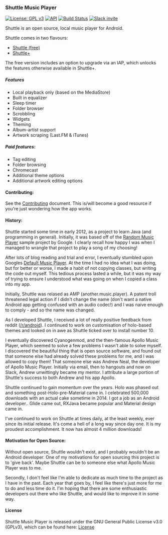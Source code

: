 ### Shuttle Music Player

[![License: GPL v3](https://img.shields.io/badge/License-GPL%20v3-blue.svg)](LICENSE.md)
[![API](https://img.shields.io/badge/API-16%2B-green.svg?style=flat)](https://android-arsenal.com/api?level=16)
[![Build Status](https://travis-ci.org/timusus/Shuttle.svg?branch=dev)](https://travis-ci.org/timusus/Shuttle)
[![Slack invite](http://shuttle-slack-inviter.herokuapp.com/badge.svg)](http://shuttle-slack-inviter.herokuapp.com)

Shuttle is an open source, local music player for Android.

Shuttle comes in two flavours: 

- [Shuttle (free)](https://play.google.com/store/apps/details?id=another.music.player)
- [Shuttle+](https://play.google.com/store/apps/details?id=com.simplecity.amp_pro)

The free version includes an option to upgrade via an IAP, which unlocks the features otherwise available in Shuttle+.


##### Features

- Local playback only (based on the MediaStore)
- Built in equalizer
- Sleep timer
- Folder browser
- Scrobbling
- Widgets
- Theming
- Album-artist support
- Artwork scraping (Last.FM & iTunes)

##### Paid features:

- Tag editing
- Folder browsing
- Chromecast
- Additional theme options
- Additional artwork editing options


#### Contributing:

See the [Contributing](.github/CONTRIBUTING.md) document. This is/will become a good resource if you're just wondering how the app works.


#### History:

Shuttle started some time in early 2012, as a project to learn Java (and programming in general). Initially, it was based off of the [Random Music Player](https://github.com/android/platform_development/tree/master/samples/RandomMusicPlayer/src/com/example/android/musicplayer) sample project by Google. I clearly recall how happy I was when I managed to wrangle that project to play a song of my choosing!

After lots of blog reading and trial and error, I eventually stumbled upon Googles [Default Music Player](https://github.com/android/platform_packages_apps_music). At the time I had no idea what I was doing, but for better or worse, I made a habit of not copying classes, but writing the code out myself. This tedious process lasted a while, but it was my way of trying to ensure I understood what was going on when I copied a class into my app.

Initially, Shuttle was relased as AMP (another.music.player). A patent troll threatened legal action if I didn't change the name (don't want a native Android app getting confused with an audio codec!) and I was naive enough to comply - and so the name was changed.

As I developed Shuttle, I received a lot of really positive feedback from reddit ([/r/android](https://www.reddit.com/r/android)). I continued to work on customisation of holo-based themes and looked on in awe as Shuttle ticked over to install number 10.

I eventually discovered Cyanogenmod, and the then-famous Apollo Music Player, which seemed to solve a few problems I wasn't able to solve myself. I discovered the beautiful thing that is open source software, and found out that someone else had already solved these problems for me, and I was allowed to copy them! That someone else was Andrew Neal, the developer of Apollo Music Player. Initially via email, then to hangouts and now on Slack, Andrew unwittingly became my mentor. I attribute a large portion of Shuttle's success to both Andrew and his app Apollo.

Shuttle continued to gain momentum over the years. Holo was phased out and something post-Holo-pre-Material came in. I celebrated 500,000 downloads with an actual cake sometime in 2014. I got a job as an Android developer.. Glide came out, RXJava became popular and Material design came in.

I've continued to work on Shuttle at times daily, at the least weekly, ever since its initial release. It's come a hell of a long way since day one. It is my proudest accomplishment. It now has almost 4 million downloads!

#### Motivation for Open Source:

Without open source, Shuttle wouldn't exist, and I probably wouldn't be an Android developer. One of my motivations for open sourcing this project is to 'give back'. Maybe Shuttle can be to someone else what Apollo Music Player was to me.

Secondly, I don't feel like I'm able to dedicate as much time to the project as I have in the past. Each year that goes by, I feel like there's just more for me to do and less time do it. I'm hoping that there are some enthusiastic developers out there who like Shuttle, and would like to improve it in some way.


#### License

Shuttle Music Player is released under the GNU General Public License v3.0 (GPLv3), which can be found here: [License](LICENSE.md)